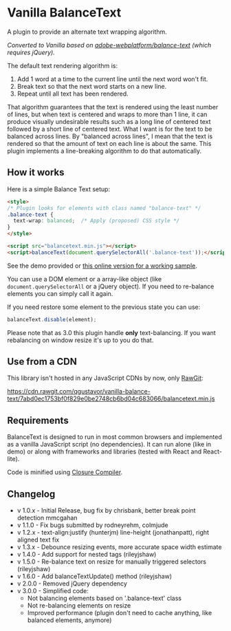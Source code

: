 # Vanilla BalanceText

A plugin to provide an alternate text wrapping algorithm.

*Converted to Vanilla based on [adobe-webplatform/balance-text](https://github.com/adobe-webplatform/balance-text) (which requires jQuery).*

The default text rendering algorithm is:

1. Add 1 word at a time to the current line until the next word won't fit.
2. Break text so that the next word starts on a new line.
3. Repeat until all text has been rendered.

That algorithm guarantees that the text is rendered using the least number of lines, but when text is centered and wraps to more than 1 line, it can produce visually undesirable results such as a long line of centered text followed by a short line of centered text. What I want is for the text to be balanced across lines. By "balanced across lines", I mean that the text is rendered so that the amount of text on each line is about the same. This plugin implements a line-breaking algorithm to do that automatically.

## How it works
Here is a simple Balance Text setup:

```html
<style>
/* Plugin looks for elements with class named "balance-text" */
.balance-text {
  text-wrap: balanced;  /* Apply (proposed) CSS style */
}
</style>

<script src="balancetext.min.js"></script>
<script>balanceText(document.querySelectorAll('.balance-text'));</script>
```

See the demo provided or [this online version for a working sample](https://qgustavor.github.io/vanilla-balance-text/demo/index.html).

You can use a DOM element or a array-like object (like `document.querySelectorAll`
or a jQuery object). If you need to re-balance elements you can simply call it again.

If you need restore some element to the previous state you can use:

```javascript
balanceText.disable(element);
```

Please note that as 3.0 this plugin handle **only** text-balancing. If you want
rebalancing on window resize it's up to you do that.

## Use from a CDN

This library isn't hosted in any JavaScript CDNs by now, only [RawGit](https://rawgit.com):

https://cdn.rawgit.com/qgustavor/vanilla-balance-text/7abd0ec1753bf0f829e0be2748cb6bd04c683066/balancetext.min.js

## Requirements
BalanceText is designed to run in most common browsers and implemented as a
vanilla JavaScript script (no dependencies). It can run alone (like in demo) or
along with frameworks and libraries (tested with React and React-lite).

Code is minified using [Closure Compiler](https://developers.google.com/closure/compiler/).

## Changelog
* v 1.0.x - Initial Release, bug fix by chrisbank, better break point detection mmcgahan
* v 1.1.0 - Fix bugs submitted by rodneyrehm, colmjude
* v 1.2.x - text-align:justify (hunterjm) line-height (jonathanpatt), right aligned text fix
* v 1.3.x - Debounce resizing events, more accurate space width estimate
* v 1.4.0 - Add support for nested tags (rileyjshaw)
* v 1.5.0 - Re-balance text on resize for manually triggered selectors (rileyjshaw)
* v 1.6.0 - Add balanceTextUpdate() method (rileyjshaw)
* v 2.0.0 - Removed jQuery dependency
* v 3.0.0 - Simplified code:
    * Not balancing elements based on '.balance-text' class
    * Not re-balancing elements on resize
    * Improved performance (plugin don't need to cache anything, like balanced elements, anymore)
